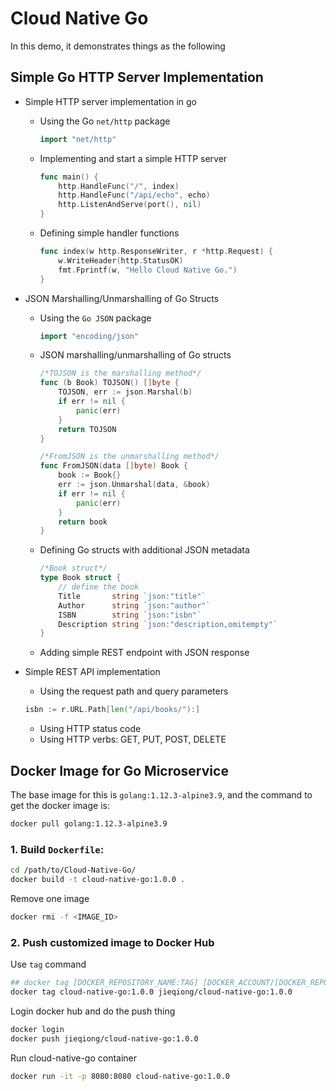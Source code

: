 # Cloud Native Go

In this demo, it demonstrates things as the following

## Simple Go HTTP Server Implementation

* Simple HTTP server implementation in go
  * Using the Go `net/http` package

    ```go
    import "net/http"
    ```

  * Implementing and start a simple HTTP server

    ```go
    func main() {
        http.HandleFunc("/", index)
        http.HandleFunc("/api/echo", echo)
        http.ListenAndServe(port(), nil)
    }
    ```

  * Defining simple handler functions

    ```go
    func index(w http.ResponseWriter, r *http.Request) {
        w.WriteHeader(http.StatusOK)
        fmt.Fprintf(w, "Hello Cloud Native Go.")
    }
    ```

* JSON Marshalling/Unmarshalling of Go Structs
  * Using the `Go JSON` package

    ```go
    import "encoding/json"
    ```

  * JSON marshalling/unmarshalling of Go structs

    ```go
    /*TOJSON is the marshalling method*/
    func (b Book) TOJSON() []byte {
        TOJSON, err := json.Marshal(b)
        if err != nil {
            panic(err)
        }
        return TOJSON
    }
    ```

    ```go
    /*FromJSON is the unmarshalling method*/
    func FromJSON(data []byte) Book {
        book := Book{}
        err := json.Unmarshal(data, &book)
        if err != nil {
            panic(err)
        }
        return book
    }
    ```

  * Defining Go structs with additional JSON metadata

    ```go
    /*Book struct*/
    type Book struct {
        // define the book
        Title       string `json:"title"`
        Author      string `json:"author"`
        ISBN        string `json:"isbn"`
        Description string `json:"description,omitempty"`
    }
    ```

  * Adding simple REST endpoint with JSON response
* Simple REST API implementation
  * Using the request path and query parameters
  
  ```go
  isbn := r.URL.Path[len("/api/books/"):]
  ```
  
  * Using HTTP status code
  * Using HTTP verbs: GET, PUT, POST, DELETE

## Docker Image for Go Microservice

The base image for this is `golang:1.12.3-alpine3.9`, and the command to get the docker image is:

```bash
docker pull golang:1.12.3-alpine3.9
```

### 1. Build `Dockerfile`:

```bash
cd /path/to/Cloud-Native-Go/
docker build -t cloud-native-go:1.0.0 .
```

Remove one image

```bash
docker rmi -f <IMAGE_ID>
```

### 2. Push customized image to Docker Hub

Use `tag` command

```bash
## docker tag [DOCKER_REPOSITORY_NAME:TAG] [DOCKER_ACCOUNT/[DOCKER_REPOSITORY_NAME:TAG]]
docker tag cloud-native-go:1.0.0 jieqiong/cloud-native-go:1.0.0
```

Login docker hub and do the push thing

```bash
docker login
docker push jieqiong/cloud-native-go:1.0.0
```

Run cloud-native-go container

```bash
docker run -it -p 8080:8080 cloud-native-go:1.0.0
```